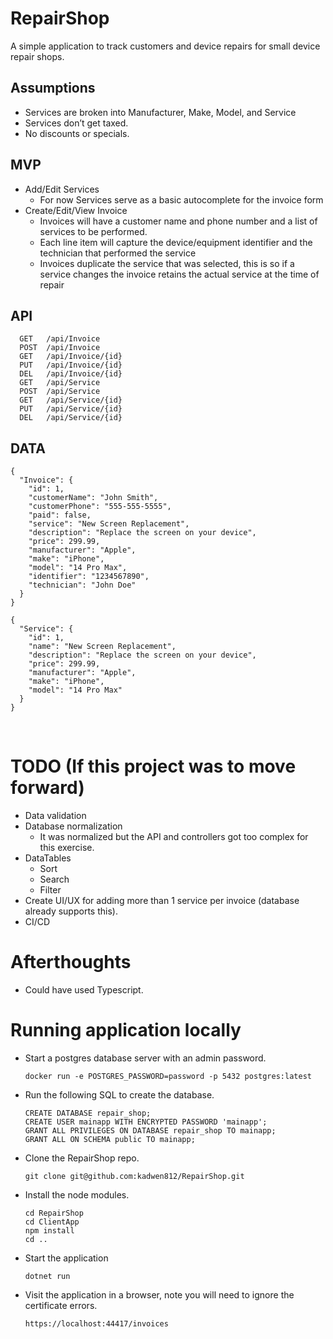 # RepairShop
  A simple application to track customers and device repairs for small device repair shops.

## Assumptions
  *	Services are broken into Manufacturer, Make, Model, and Service
  *	Services don’t get taxed.
  *	No discounts or specials.

## MVP
  *	Add/Edit Services
    -	For now Services serve as a basic autocomplete for the invoice form
  *	Create/Edit/View Invoice
    -	Invoices will have a customer name and phone number and a list of services to be performed.
    -	Each line item will capture the device/equipment identifier and the technician that performed the service
    -	Invoices duplicate the service that was selected, this is so if a service changes the invoice retains the actual service at the time of repair
    

## API
```
  GET   /api/Invoice
  POST  /api/Invoice
  GET   /api/Invoice/{id}
  PUT   /api/Invoice/{id}
  DEL   /api/Invoice/{id}
  GET   /api/Service
  POST  /api/Service
  GET   /api/Service/{id}
  PUT   /api/Service/{id}
  DEL   /api/Service/{id}  
```

## DATA
  ```
  { 
    "Invoice": {
      "id": 1,
      "customerName": "John Smith",
      "customerPhone": "555-555-5555",
      "paid": false,
      "service": "New Screen Replacement",
      "description": "Replace the screen on your device",
      "price": 299.99,
      "manufacturer": "Apple",
      "make": "iPhone",
      "model": "14 Pro Max",
      "identifier": "1234567890",
      "technician": "John Doe"
    }
  }

  {
    "Service": {
      "id": 1,
      "name": "New Screen Replacement",
      "description": "Replace the screen on your device",
      "price": 299.99,
      "manufacturer": "Apple",
      "make": "iPhone",
      "model": "14 Pro Max"
    }
  }
```
 
# TODO (If this project was to move forward)
  *	Data validation
  *	Database normalization
    -	It was normalized but the API and controllers got too complex for this exercise.
  *	DataTables
    -	Sort
    -	Search
    -	Filter
  *	Create UI/UX for adding more than 1 service per invoice (database already supports this).
  *	CI/CD

# Afterthoughts
*	Could have used Typescript.


# Running application locally

* Start a postgres database server with an admin password.
  ```
  docker run -e POSTGRES_PASSWORD=password -p 5432 postgres:latest
  ```

* Run the following SQL to create the database.
  ```
  CREATE DATABASE repair_shop;
  CREATE USER mainapp WITH ENCRYPTED PASSWORD 'mainapp';
  GRANT ALL PRIVILEGES ON DATABASE repair_shop TO mainapp;
  GRANT ALL ON SCHEMA public TO mainapp;
  ```

* Clone the RepairShop repo.
  ```
  git clone git@github.com:kadwen812/RepairShop.git
  ```

* Install the node modules.
  ```
  cd RepairShop
  cd ClientApp
  npm install
  cd ..
  ```

* Start the application
  ```
  dotnet run
  ```

* Visit the application in a browser, note you will need to ignore the certificate errors.
  ```
  https://localhost:44417/invoices
  ```


